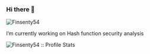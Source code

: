 ### Hi there 👋
<!--
**Finsenty54/Finsenty54** is a ✨ _special_ ✨ repository because its `README.md` (this file) appears on your GitHub profile.
-->
<img src="https://komarev.com/ghpvc/?username=Finsenty54" alt="Finsenty54" />
<p>I’m currently working on Hash function security analysis</p>
<!--
- 👯 I’m looking to collaborate on ...
- 🤔 I’m looking for help with ...
- 💬 Ask me about ...
- 📫 How to reach me: ...
- 😄 Pronouns: ...
- ⚡ Fun fact: ...
-->


<!--<p><img src="https://github-readme-stats.vercel.app/api/top-langs/?username=Finsenty54&langs_count=10&theme=tokyonight&layout=compact" alt="Finsenty54 :: Top Langs" /></p>
-->
<p><img src="https://github-readme-stats.vercel.app/api?username=Finsenty54&show_icons=true&theme=synthwave" alt="Finsenty54 :: Profile Stats" /></p>

